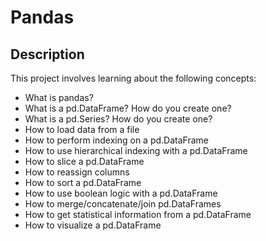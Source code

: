 # Pandas

## Description
This project involves learning about the following concepts: 
 * What is pandas?
 * What is a pd.DataFrame? How do you create one?
 * What is a pd.Series? How do you create one?
 * How to load data from a file
 * How to perform indexing on a pd.DataFrame
 * How to use hierarchical indexing with a pd.DataFrame
 * How to slice a pd.DataFrame
 * How to reassign columns
 * How to sort a pd.DataFrame
 * How to use boolean logic with a pd.DataFrame
 * How to merge/concatenate/join pd.DataFrames
 * How to get statistical information from a pd.DataFrame
 * How to visualize a pd.DataFrame

